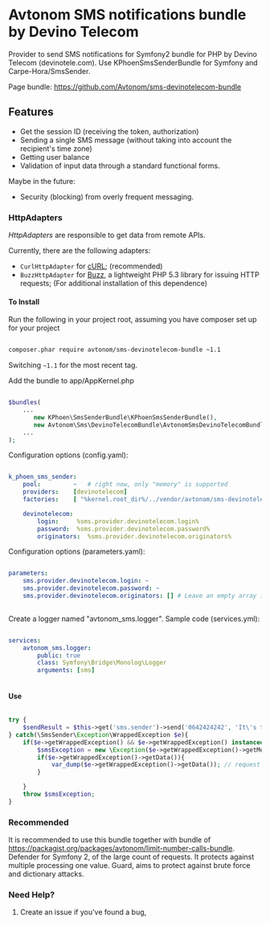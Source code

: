 Avtonom SMS notifications bundle by Devino Telecom
==================================================

Provider to send SMS notifications for Symfony2 bundle for PHP by Devino Telecom (devinotele.com). Use KPhoenSmsSenderBundle for Symfony and Carpe-Hora/SmsSender.

Page bundle: https://github.com/Avtonom/sms-devinotelecom-bundle

## Features

* Get the session ID (receiving the token, authorization)
* Sending a single SMS message (without taking into account the recipient's time zone)
* Getting user balance
* Validation of input data through a standard functional forms.

Maybe in the future:
* Security (blocking) from overly frequent messaging.

### HttpAdapters ###

_HttpAdapters_ are responsible to get data from remote APIs.

Currently, there are the following adapters:

* `CurlHttpAdapter` for [cURL](http://php.net/manual/book.curl.php);  (recommended)
* `BuzzHttpAdapter` for [Buzz](https://github.com/kriswallsmith/Buzz), a
  lightweight PHP 5.3 library for issuing HTTP requests; (For additional installation of this dependence)


#### To Install

Run the following in your project root, assuming you have composer set up for your project

```sh

composer.phar require avtonom/sms-devinotelecom-bundle ~1.1

```

Switching `~1.1` for the most recent tag.

Add the bundle to app/AppKernel.php

```php

$bundles(
    ...
       new KPhoen\SmsSenderBundle\KPhoenSmsSenderBundle(),
       new Avtonom\Sms\DevinoTelecomBundle\AvtonomSmsDevinoTelecomBundle(),
    ...
);

```

Configuration options (config.yaml):

``` yaml

k_phoen_sms_sender:
    pool:         ~   # right now, only "memory" is supported
    providers:    [devinotelecom]
    factories:    [ "%kernel.root_dir%/../vendor/avtonom/sms-devinotelecom-bundle/Avtonom/Sms/DevinoTelecomBundle/Resources/config/provider_factories.xml" ]

    devinotelecom:
        login:     %sms.provider.devinotelecom.login%
        password:  %sms.provider.devinotelecom.password%
        originators:  %sms.provider.devinotelecom.originators%

```

Configuration options (parameters.yaml):

``` yaml

parameters:
    sms.provider.devinotelecom.login: ~
    sms.provider.devinotelecom.password: ~
    sms.provider.devinotelecom.originators: [] # Leave an empty array if there is no strict checking the sender's name
    
```

Create a logger named "avtonom_sms.logger". Sample code (services.yml): 

``` yaml

services:
    avtonom_sms.logger:
        public: true
        class: Symfony\Bridge\Monolog\Logger
        arguments: [sms]
    
```

#### Use

``` php

try {
    $sendResult = $this->get('sms.sender')->send('0642424242', 'It\'s the answer.', 'Kévin');
} catch(\SmsSender\Exception\WrappedException $e){
    if($e->getWrappedException() && $e->getWrappedException() instanceof \SmsSender\Exception\AdapterException){
        $smsException = new \Exception($e->getWrappedException()->getMessage(), $e->getWrappedException()->getCode(), $e);
        if($e->getWrappedException()->getData()){
            var_dump($e->getWrappedException()->getData()); // request data
        }

    }
    throw $smsException;
}
```

### Recommended

It is recommended to use this bundle together with bundle of https://packagist.org/packages/avtonom/limit-number-calls-bundle. 
Defender for Symfony 2, of the large count of requests. It protects against multiple processing one value. Guard, aims to protect against brute force and dictionary attacks.

### Need Help?

1. Create an issue if you've found a bug,